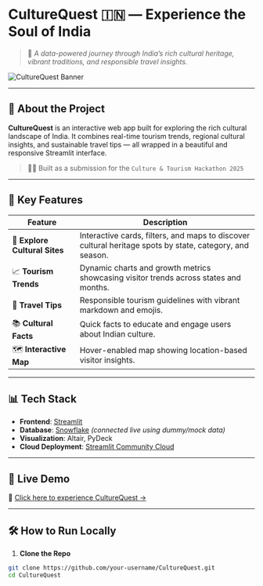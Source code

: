 #  CultureQuest 🇮🇳 — Experience the Soul of India

> 🧭 *A data-powered journey through India’s rich cultural heritage, vibrant traditions, and responsible travel insights.*

![CultureQuest Banner](https://i.postimg.cc/PqgdhfFR/Chat-GPT-Image-May-25-2025-11-35-56-AM.png)

---

## 🌟 About the Project

**CultureQuest** is an interactive web app built for exploring the rich cultural landscape of India. It combines real-time tourism trends, regional cultural insights, and sustainable travel tips — all wrapped in a beautiful and responsive Streamlit interface.

> 👩‍💻 Built as a submission for the `Culture & Tourism Hackathon 2025`

---

## 🧩 Key Features

| Feature                      | Description |
|-----------------------------|-------------|
| 🎨 **Explore Cultural Sites** | Interactive cards, filters, and maps to discover cultural heritage spots by state, category, and season. |
| 📈 **Tourism Trends**        | Dynamic charts and growth metrics showcasing visitor trends across states and months. |
| 🌿 **Travel Tips**           | Responsible tourism guidelines with vibrant markdown and emojis. |
| 📚 **Cultural Facts**        | Quick facts to educate and engage users about Indian culture. |
| 🗺️ **Interactive Map**        | Hover-enabled map showing location-based visitor insights. |

---

## 📊 Tech Stack

- **Frontend**: [Streamlit](https://streamlit.io/)
- **Database**: [Snowflake](https://www.snowflake.com/) *(connected live using dummy/mock data)*
- **Visualization**: Altair, PyDeck
- **Cloud Deployment**: [Streamlit Community Cloud](https://streamlit.io/cloud)

---

## 🚀 Live Demo

🔗 [Click here to experience CultureQuest →](https://your-deployment-url.streamlit.app)

---

## 🛠️ How to Run Locally

1. **Clone the Repo**

```bash
git clone https://github.com/your-username/CultureQuest.git
cd CultureQuest
